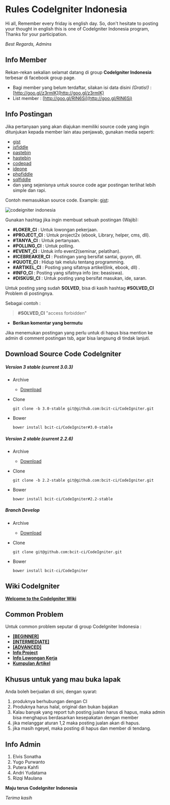 Rules CodeIgniter Indonesia
==================

Hi all, Remember every friday is english day. So, don't hesitate to posting your thought in english this is one of CodeIgniter Indonesia program, Thanks for your participation.

_Best Regards, Admins_


## Info Member
Rekan-rekan sekalian selamat datang di group __CodeIgniter Indonesia__ terbesar di facebook group page.

- Bagi member yang belum terdaftar, silakan isi data disini _(Gratis!)_ : [http://goo.gl/z3rmlK](http://goo.gl/z3rmlK)
- List member : [http://goo.gl/RIN6Sj](http://goo.gl/RIN6Sj)


## Info Postingan
Jika pertanyaan yang akan diajukan memiliki source code yang ingin ditunjukan kepada member lain atau penjawab, gunakan media seperti:

- [gist](https://gist.github.com)
- [jsfiddle](https://jsfiddle.net/)
- [pastebin](http://pastebin.com/)
- [hastebin](http://hastebin.com/)
- [codepad](http://codepad.org/)
- [ideone](http://ideone.com/)
- [phpfiddle](http://phpfiddle.org/)
- [sqlfiddle](http://sqlfiddle.com/)
- dan yang sejenisnya untuk source code agar postingan terlihat lebih simple dan rapi.

Contoh memasukkan source code. Example: [gist](https://gist.github.com):


![codeigniter indonesia](https://lh3.googleusercontent.com/-XUPWeP_fOSE/Vjoe6d8jkdI/AAAAAAAAA-s/kD690H8zM-4/w894-h594-no/best_ASK_coding.gif)


Gunakan hashtag jika ingin membuat sebuah postingan (Wajib):

- __#‎LOKER_CI‬__ : Untuk lowongan pekerjaan.
- __#‎PROJECT_CI‬__ : Untuk project2x (ebook, Library, helper, cms, dll).
- __#‎TANYA_CI‬__ : Untuk pertanyaan.
- __#‎POLLING_CI‬__ : Untuk polling.
- __#‎EVENT_CI‬__ : Untuk info event2(seminar, pelatihan).
- __#‎ICEBREAKER_CI‬__ : Postingan yang bersifat santai, guyon, dll.
- __#‎QUOTE_CI‬__ : Hidup tak melulu tentang programming.
- __#‎ARTIKEL_CI‬__ : Posting yang sifatnya artikel(link, ebook, dll) .
- __#INFO_CI__ : Posting yang sifatnya info (ex: beasiswa).
- __#‎DISKUSI_CI‬__ : Untuk posting yang bersifat masukan, ide, saran.

Untuk posting yang sudah __SOLVED__, bisa di kasih hashtag ‪__#‎SOLVED_CI‬__ Problem di postingnya.

Sebagai contoh :
> __#SOLVED_CI__ "access forbidden"

- __Berikan komentar yang bermutu__

Jika menemukan postingan yang perlu untuk di hapus bisa mention ke admin di comment postingan tsb, agar bisa langsung di tindak lanjuti.

## Download Source Code CodeIgniter
##### Version 3 stable (current 3.0.3)
- Archive
    - [Download](https://github.com/bcit-ci/CodeIgniter/archive/3.0-stable.zip)

- Clone

    ```
    git clone -b 3.0-stable git@github.com:bcit-ci/CodeIgniter.git
    ```

- Bower

    ```
    bower install bcit-ci/CodeIgniter#3.0-stable
    ```

##### Version 2 stable (current 2.2.6)
- Archive
    - [Download](https://github.com/bcit-ci/CodeIgniter/archive/2.2-stable.zip)

- Clone

    ```
    git clone -b 2.2-stable git@github.com:bcit-ci/CodeIgniter.git
    ```

- Bower

    ```
    bower install bcit-ci/CodeIgniter#2.2-stable
    ```

##### Branch Develop
- Archive
    - [Download](https://github.com/bcit-ci/CodeIgniter/archive/develop.zip)

- Clone

    ```
    git clone git@github.com:bcit-ci/CodeIgniter.git
    ```

- Bower

    ```
    bower install bcit-ci/CodeIgniter
    ```


## Wiki CodeIgniter
__[Welcome to the CodeIgniter Wiki](https://github.com/EllisLab/CodeIgniter/wiki)__


## Common Problem
Untuk common problem seputar di group CodeIgniter Indonesia :

- [__[BEGINNER]__](https://www.facebook.com/notes/codeigniter-indonesia/beginner-solved-ci-common-problems/10152089424375337)
- [__[INTERMEDIATE]__](https://www.facebook.com/notes/codeigniter-indonesia/intermediate-solved-ci-common-problems/10152092948650337)
- [__[ADVANCED]__](https://www.facebook.com/notes/codeigniter-indonesia/advanced-solved-ci-common-problems/10152092943165337)
- [__Info Project__](https://www.facebook.com/notes/codeigniter-indonesia/member-project-lists/10152093407870337)
- [__Info Lowongan Kerja__](https://www.facebook.com/groups/codeigniter.id/permalink/10152144842570337/)
- [__Kumpulan Artikel__](https://www.facebook.com/groups/codeigniter.id/permalink/10152161288245337/)


## Khusus untuk yang mau buka lapak
Anda boleh berjualan di sini, dengan syarat:

1. produknya berhubungan dengan CI
2. Produknya harus halal, original dan bukan bajakan
3. Kalau banyak yang report tuh posting jualan harus di hapus, maka admin bisa menghapus berdasarkan kesepakatan dengan member
4. jika melanggar aturan 1,2 maka posting jualan akan di hapus.
5. jika masih ngeyel, maka posting di hapus dan member di tendang.


## Info Admin
 1. Elvis Sonatha
 2. Yugo Purwanto
 3. Putera Kahfi
 4. Andri Yudatama
 5. Rizqi Maulana


__Maju terus CodeIgniter Indonesia__

_Terima kasih_